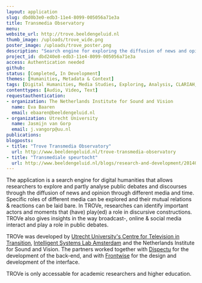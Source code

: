 ```yaml
---
layout: application
slug: dbd0b3e0-edb3-11e4-8099-005056a71e3a
title: Transmedia Observatory
menu: 
website_url: http://trove.beeldengeluid.nl
thumb_image: /uploads/trove_wide.png
poster_image: /uploads/trove_poster.png
description: "Search engine for exploring the diffusion of news and opinion"
project_id: dbd240e8-edb3-11e4-8099-005056a71e3a
access: Authentication needed
github: 
status: [Completed, In Development]
themes: [Humanities, Metadata & Context]
tags: [Digital Humanities, Media Studies, Exploring, Analysis, CLARIAH, Content Enrichments, Public Debates]
contenttypes: [Audio, Video, Text]
requestauthentication: 
- organization: The Netherlands Institute for Sound and Vision
  name: Eva Baaren
  email: ebaaren@beeldengeluid.nl
- organization: Utrecht University
  name: Jasmijn van Gorp
  email: j.vangorp@uu.nl
publications: 
blogposts: 
- title: "Trove Transmedia Observatory"
  url: http://www.beeldengeluid.nl/trove-transmedia-observatory
- title: "Transmediale speurtocht"
  url: http://www.beeldengeluid.nl/blogs/research-and-development/201401/transmediale-speurtocht
---
```


The application is a search engine for digital humanities that allows researchers to explore and partly analyse public debates and discourses through the diffusion of news and opinion through different media and time. Specific roles of different media can be explored and their mutual relations & reactions can be laid bare. In TROVe, researches can identify important actors and moments that (have) play(ed) a role in discursive constructions. TROVe also gives insights in the way broadcast-, online & social media interact and play a role in public debates.

TROVe was developed by [Utrecht University's Centre for Television in Transition](https://tvintransition.wordpress.com), [Intelligent Systems Lab Amsterdam](http://isla.science.uva.nl) and the Netherlands Institute for Sound and Vision. The partners worked together with [Dispectu](http://dispectu.com) for the development of the back-end, and with [Frontwise](https://www.frontwise.com) for the design and development of the interface. 

TROVe is only accessable for academic researchers and higher education.
